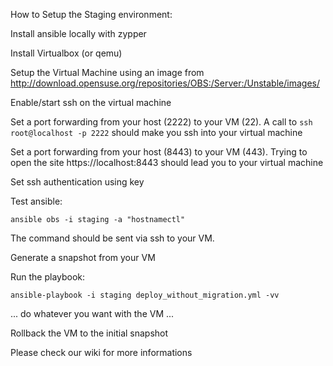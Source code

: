How to Setup the Staging environment:

Install ansible locally with zypper

Install Virtualbox (or qemu)

Setup the Virtual Machine using an image from http://download.opensuse.org/repositories/OBS:/Server:/Unstable/images/

Enable/start ssh on the virtual machine

Set a port forwarding from your host (2222) to your VM (22). A call to `ssh
root@localhost -p 2222` should make you ssh into your virtual machine

Set a port forwarding from your host (8443) to your VM (443). Trying to open the site https://localhost:8443 should lead you to your virtual machine

Set ssh authentication using key

Test ansible:

```
ansible obs -i staging -a "hostnamectl"
```

The command should be sent via ssh to your VM.

Generate a snapshot from your VM

Run the playbook:

```
ansible-playbook -i staging deploy_without_migration.yml -vv
```

... do whatever you want with the VM ...

Rollback the VM to the initial snapshot

Please check our wiki for more informations
